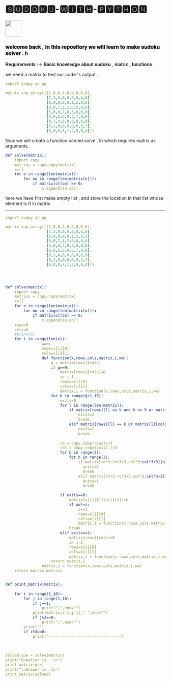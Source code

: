 # 🆂🆄🅳🅾🅺🆄-🆆🅸🆃🅷-🅿🆈🆃🅷🅾🅽
<img src="https://user-images.githubusercontent.com/76767487/148503349-9bd708ba-e619-4f22-8214-518a988a5271.png" width="50" height="50">



### 𝐰𝐞𝐥𝐜𝐨𝐦𝐞 𝐛𝐚𝐜𝐤 , 𝐈𝐧 𝐭𝐡𝐢𝐬 𝐫𝐞𝐩𝐨𝐬𝐢𝐭𝐨𝐫𝐲 𝐰𝐞 𝐰𝐢𝐥𝐥 𝐥𝐞𝐚𝐫𝐧 𝐭𝐨 𝐦𝐚𝐤𝐞 𝐬𝐮𝐝𝐨𝐤𝐮 𝐬𝐨𝐥𝐯𝐞𝐫 .  h

𝐑𝐞𝐪𝐮𝐢𝐫𝐞𝐦𝐞𝐧𝐭𝐬 :->  𝐁𝐚𝐬𝐢𝐜 𝐤𝐧𝐨𝐰𝐥𝐞𝐝𝐠𝐞 𝐚𝐛𝐨𝐮𝐭 𝐬𝐮𝐝𝐨𝐤𝐮 , 𝐦𝐚𝐭𝐫𝐢𝐱 , 𝐟𝐮𝐧𝐜𝐭𝐢𝐨𝐧𝐬 .


we need a matrix to test our code 's output . 
```yml
import numpy as np

matrix =np.array([[1,0,0,4,8,9,0,0,6],
                  [7,3,0,0,0,0,0,4,0],
                  [0,0,0,0,0,1,2,9,5],
                  [0,0,7,1,2,0,6,0,0],
                  [5,0,0,7,0,3,0,0,8],
                  [0,0,6,0,9,5,7,0,0],
                  [9,1,4,6,0,0,0,0,0],
                  [0,2,0,0,0,0,0,3,7],
                  [8,0,0,5,1,2,0,0,4]])
```

Now we will create a function named solve , In which requires matrix as arguments .
```yml
def solve(matrix):
    import copy
    matrixs = copy.copy(matrix)
    x=[]
    for o in range(len(matrix)):
        for oo in range(len(matrix[o])):
            if matrix[o][oo] == 0:
                x.append((o,oo))
```
here we have first make empty list  , and store the location in that list whose element is 0 in matrix .
 
--------------------------------------------------------------------------------------------------------------------------------------------------------------------------------


```yml
import numpy as np

matrix =np.array([[1,0,0,4,8,9,0,0,6],
                  [7,3,0,0,0,0,0,4,0],
                  [0,0,0,0,0,1,2,9,5],
                  [0,0,7,1,2,0,6,0,0],
                  [5,0,0,7,0,3,0,0,8],
                  [0,0,6,0,9,5,7,0,0],
                  [9,1,4,6,0,0,0,0,0],
                  [0,2,0,0,0,0,0,3,7],
                  [8,0,0,5,1,2,0,0,4]])




def solve(matrix):
    import copy
    matrixs = copy.copy(matrix)
    x=[]
    for o in range(len(matrix)):
        for oo in range(len(matrix[o])):
            if matrix[o][oo] == 0:
                x.append((o,oo))
    rows=0
    cols=0
    #print(x)
    for i in range(len(x)):
                ww=i
                rows=x[i][0]
                cols=x[i][1]
                def function(x,rows,cols,matrix,i,ww):
                    g = matrix[rows][cols]
                    if g==9:
                        matrix[rows][cols]=0
                        i= i-1
                        rows=x[i][0]
                        cols=x[i][1]
                        matrix,i = function(x,rows,cols,matrix,i,ww) 
                    for k in range(g+1,10):
                        exits=0
                        for l in range(len(matrix)):
                            if matrix[rows][l] == k and k == 9 or matrix[l][cols] == k and k == 9:
                                exits=2
                                break
                            elif matrix[rows][l] == k or matrix[l][cols] == k:
                                exits=1
                                break
                            
                        ro = copy.copy(rows)//3
                        col = copy.copy(cols) //3
                        for b in range(3):
                            for n in range(3):
                                if matrix[ro*3:ro*3+3,col*3:col*3+3][b][n]==k and k==9:
                                  exits=2
                                  break
                                elif matrix[ro*3:ro*3+3,col*3:col*3+3][b][n] == k :
                                  exits=1
                                  break
                       
                        if exits==0:
                            matrix[x[i][0]][x[i][1]]=k  
                            if ww!=i:
                                i+=1
                                rows=x[i][0]
                                cols=x[i][1]
                                matrix,i = function(x,rows,cols,matrix,i,ww)
                            break   
                        elif exits==2:
                            matrix[rows][cols]=0
                            i= i-1
                            rows=x[i][0]
                            cols=x[i][1] 
                            matrix,i = function(x,rows,cols,matrix,i,ww)
                    return matrix,i   
                matrix,i = function(x,rows,cols,matrix,i,ww)              
    return matrix,matrixs


def print_matrix(matrix):
    
    for i in range(1,10):
        for j in range(1,10):
            if j==1:
                print("|",end="") 
            print(matrix[i-1,j-1]," ",end="")
            if j%3==0:
                print("|",end="")      
        print("")
        if i%3==0:
            print("-------------------------------")
                
    
    
solved,que = solve(matrix)
print("Question is  :\n")
print_matrix(que)    
print("\nAnswer is :\n")
print_matrix(solved)

```


